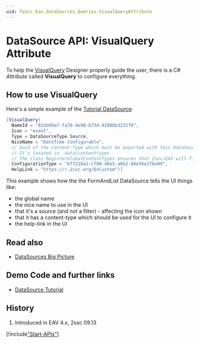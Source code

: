 ```yaml
---
uid: ToSic.Eav.DataSources.Queries.VisualQueryAttribute
---
```

# DataSource API: VisualQuery Attribute

To help the [VisualQuery](xref:Basics.Query.VisualQuery.Index) Designer properly guide the user, there is a C# _Attribute_ called **VisualQuery** to configure everything. 

## How to use VisualQuery

Here's a simple example of the [Tutorial DataSource](xref:NetCode.DataSources.Custom.TutorialBasic.Index): 

```cs
[VisualQuery(
  NameId = "81dd49a7-fa70-4e98-b73d-8299bb3231f0",
  Icon = "event",
  Type = DataSourceType.Source,
  NiceName = "DateTime Configurable",
  // Guid of the Content-Type which must be exported with this DataSource
  // It's located in .data/contenttypes
  // The class RegisterGlobalContentTypes ensures that 2sxc/EAV will find it
  ConfigurationType = "677210a2-cf08-46e5-a6b2-86e56e27be99",
  HelpLink = "https://r.2sxc.org/DsCustom")]
```

This example shows how the the FormAndList DataSource tells the UI things like:

* the global name
* the nice name to use in the UI
* that it's a source (and not a filter) - affecting the icon shown
* that it has a content-type which should be used for the UI to configure it
* the help-link in the UI

## Read also

* [DataSources Big Picture](xref:NetCode.DataSources.Custom.Guide.BigPicture)

## Demo Code and further links

* [DataSource Tutorial](xref:NetCode.DataSources.Custom.TutorialBasic.Index)

## History

1. Introduced in EAV 4.x, 2sxc 09.13

[!include["Start-APIs"](../shared-api-start.md)]